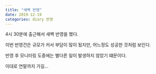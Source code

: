 ```yaml
---
title: "새벽 반영"
date: 2019-12-19
categories: diary 반영
---
```

4시 30분에 출근해서 새벽 반영을 했다.

이번 반영건은 규모가 커서 부담이 많이 됬지만, 어느정도 성공한 것처럼 보인다.

반영 후 모니터링 도중에는 별다른 일이 발생하지 않았기 떄문이다.

이대로 연말까지 가길...
